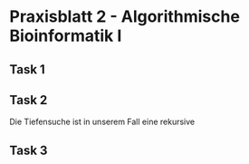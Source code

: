 # Praxisblatt 2 - Algorithmische Bioinformatik I
## Task 1
## Task 2
Die Tiefensuche ist in unserem Fall eine rekursive
## Task 3
